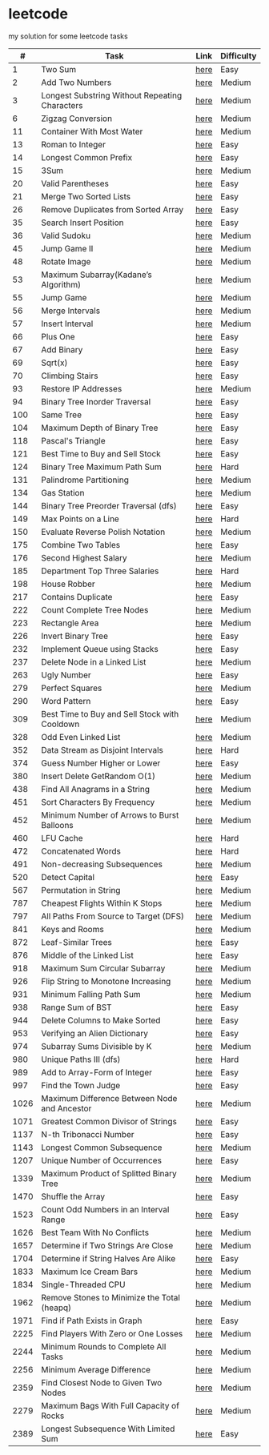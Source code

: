 # leetcode
my solution for some leetcode tasks

| # | Task  |  Link  | Difficulty |
| ------------------- | ------------------- | ------------------- | ------------------- |
| 1 | Two Sum | [here](https://github.com/ParshinAD/leetcode/blob/c1be73e46fd3ff7ab9c2abca2909c97621659dab/algorithms/1.%20Two%20Sum.md)| Easy |
| 2 | Add Two Numbers | [here](https://github.com/ParshinAD/leetcode/blob/c1be73e46fd3ff7ab9c2abca2909c97621659dab/algorithms/2.%20Add%20Two%20Numbers.md)| Medium |
| 3 | Longest Substring Without Repeating Characters | [here](https://github.com/ParshinAD/leetcode/blob/11f9c3c455f47c93b549f661d6a19cb9f657849a/algorithms/3.%20Longest%20Substring%20Without%20Repeating%20Characters.md) | Medium |
| 6 | Zigzag Conversion | [here](https://github.com/ParshinAD/leetcode/blob/973842451159b053446733f8329646c2a272a819/algorithms/6.%20Zigzag%20Conversion.md) | Medium | 
| 11 | Container With Most Water | [here](https://github.com/ParshinAD/leetcode/blob/0ecda13ebda12f702d9fed3c4dc9f319e5f570cd/algorithms/11.%20Container%20With%20Most%20Water.md) | Medium |
| 13 | Roman to Integer | [here](https://github.com/ParshinAD/leetcode/blob/c1be73e46fd3ff7ab9c2abca2909c97621659dab/algorithms/13.%20Roman%20to%20Integer.md) | Easy |
| 14 | Longest Common Prefix | [here](https://github.com/ParshinAD/leetcode/blob/a94aa556e7a44d1b8b65e713c2b66d6e8830dcdf/algorithms/14%20Longest%20Common%20Prefix.md) | Easy |
| 15 | 3Sum | [here](https://github.com/ParshinAD/leetcode/blob/444d0647e146a9ca9c638d71f17fd226c149a3fb/algorithms/15.%203Sum.md) | Medium |
| 20 | Valid Parentheses | [here](https://github.com/ParshinAD/leetcode/blob/aab880ad2247274b32a3773dca9d40fe32b1aec5/algorithms/20.%20Valid%20Parentheses.md) | Easy |
| 21 | Merge Two Sorted Lists | [here](https://github.com/ParshinAD/leetcode/blob/aab880ad2247274b32a3773dca9d40fe32b1aec5/algorithms/21.%20Merge%20Two%20Sorted%20Lists.md) | Easy |
| 26 | Remove Duplicates from Sorted Array | [here](https://github.com/ParshinAD/leetcode/blob/ad3aaea3ff8aad9cec3661cd08344477ac2f39de/algorithms/26.%20Remove%20Duplicates%20from%20Sorted%20Array.md) | Easy |
| 35 | Search Insert Position | [here](https://github.com/ParshinAD/leetcode/blob/15dd809b978f00276b15fcaa3da470792792a4cc/algorithms/35.%20Search%20Insert%20Position.md) | Easy |
| 36 | Valid Sudoku | [here](https://github.com/ParshinAD/leetcode/blob/2c40bf48cdeb9c8521b9fbfff8e3082f149f2567/algorithms/36.%20Valid%20Sudoku.md) | Medium |
| 45 | Jump Game II | [here](https://github.com/ParshinAD/leetcode/blob/37a0365b11196409c9add384a1e73a1ac0a72f3a/algorithms/45.%20Jump%20Game%20II.md) | Medium |
| 48 | Rotate Image| [here](https://github.com/ParshinAD/leetcode/blob/659207c1b12b001a4510a3d8fc38e4f874af99f4/algorithms/48.%20Rotate%20Image.md) | Medium |
| 53 | Maximum Subarray(Kadane’s Algorithm) | [here](https://github.com/ParshinAD/leetcode/blob/20529f11b8779c88f50cfc948d9ca0a1b377fd1c/algorithms/53.%20Maximum%20Subarray.md) | Medium | 
| 55 | Jump Game | [here](https://github.com/ParshinAD/leetcode/blob/f01c634295c5f7247eedb0801c5c03156ca2fae8/algorithms/55.%20Jump%20Game.md) | Medium |
| 56 | Merge Intervals | [here](https://github.com/ParshinAD/leetcode/blob/d28852352bba48c94dc1c77c3b8cc3bdf2af81fa/algorithms/56.%20Merge%20Intervals.md) | Medium |
| 57 | Insert Interval | [here](https://github.com/ParshinAD/leetcode/blob/15a992f1db3b372fc32e5325272ba2ed1015f3a5/algorithms/57.%20Insert%20Interval.md) | Medium | 
| 66 | Plus One | [here](https://github.com/ParshinAD/leetcode/blob/aab880ad2247274b32a3773dca9d40fe32b1aec5/algorithms/66.%20Plus%20One.md) | Easy |
| 67 | Add Binary | [here](https://github.com/ParshinAD/leetcode/blob/ea6e953788970ed84264cfdf25e76be334b9c574/algorithms/67.%20Add%20Binary.md) | Easy | 
| 69 | Sqrt(x) | [here](https://github.com/ParshinAD/leetcode/blob/ad3aaea3ff8aad9cec3661cd08344477ac2f39de/algorithms/69.%20Sqrt(x).%20md) | Easy |
| 70 | Climbing Stairs | [here](https://github.com/ParshinAD/leetcode/blob/ae2517e1675eab6e1f048bcd0c42fbda3ef691d1/algorithms/70.%20Climbing%20Stairs.md) | Easy |
| 93 | Restore IP Addresses | [here](https://github.com/ParshinAD/leetcode/blob/62cf70d39fcfb00466a54c73a330fa37a65c3874/algorithms/93.%20Restore%20IP%20Addresses.md) | Medium |
| 94 | Binary Tree Inorder Traversal | [here](https://github.com/ParshinAD/leetcode/blob/8f55dede16551206d7ba178bf582b943b343891f/algorithms/94.%20Binary%20Tree%20Inorder%20Traversal.md) | Easy |
| 100 | Same Tree | [here](https://github.com/ParshinAD/leetcode/blob/ae5837ee49b5b54333ced2409f33aefd9342593d/algorithms/100.%20Same%20Tree.md) | Easy |
| 104 | Maximum Depth of Binary Tree | [here](https://github.com/ParshinAD/leetcode/blob/4250bd94af6a2ca5f8e267b647771634ac690281/algorithms/104.%20Maximum%20Depth%20of%20Binary%20Tree.md) | Easy | 
| 118 | Pascal's Triangle | [here](https://github.com/ParshinAD/leetcode/blob/5d257cb1f9120751b5a5ac2a7094994ec05654d0/algorithms/118.%20Pascal's%20Triangle.md) | Easy |
| 121 | Best Time to Buy and Sell Stock | [here](https://github.com/ParshinAD/leetcode/blob/fc5be3fadb413edde499f1197a7b1d5611912400/algorithms/121.%20Best%20Time%20to%20Buy%20and%20Sell%20Stock.md) | Easy |
| 124 | Binary Tree Maximum Path Sum | [here](https://github.com/ParshinAD/leetcode/blob/961a02456c8ad6e0be18f957e026e5c015377522/algorithms/124.%20Binary%20Tree%20Maximum%20Path%20Sum.md) | Hard |
| 131 | Palindrome Partitioning | [here](https://github.com/ParshinAD/leetcode/blob/d21e3be5b56cf7f913e0db02696eb0a1b5c4230f/algorithms/131.%20Palindrome%20Partitioning.md) | Medium |
| 134 | Gas Station | [here](https://github.com/ParshinAD/leetcode/blob/c4ee6a731cc2c8c75880a16284b576beefd4d43e/algorithms/134.%20Gas%20Station.md) | Medium |
| 144 | Binary Tree Preorder Traversal (dfs) | [here](https://github.com/ParshinAD/leetcode/blob/26c7c57659c97d0bb4b90bbb510c27a537419c57/algorithms/144.%20Binary%20Tree%20Preorder%20Traversal.md) | Easy |
| 149 | Max Points on a Line | [here](https://github.com/ParshinAD/leetcode/blob/08f0f580fdb9b45ebd147b1f57709e79f52bde30/algorithms/149.%20Max%20Points%20on%20a%20Line.md) | Hard |
| 150 | Evaluate Reverse Polish Notation | [here](https://github.com/ParshinAD/leetcode/blob/9ebb7a3d5fbca6eebf833248aa21a654cfa3f9fd/algorithms/150.%20Evaluate%20Reverse%20Polish%20Notation.md) | Medium | 
| 175 | Combine Two Tables | [here](https://github.com/ParshinAD/leetcode/blob/c1be73e46fd3ff7ab9c2abca2909c97621659dab/Database/175.%20Combine%20Two%20Tables.md) | Easy |
| 176 | Second Highest Salary | [here](https://github.com/ParshinAD/leetcode/blob/c1be73e46fd3ff7ab9c2abca2909c97621659dab/Database/176.%20Second%20Highest%20Salary.md) | Medium |
| 185 | Department Top Three Salaries | [here](https://github.com/ParshinAD/leetcode/blob/c1be73e46fd3ff7ab9c2abca2909c97621659dab/Database/185.%20Department%20Top%20Three%20Salaries.md)| Hard |
| 198 | House Robber | [here](https://github.com/ParshinAD/leetcode/blob/670c4a4e156a534b886d4256fc6bc07c6691ef7f/algorithms/198.%20House%20Robber.md) | Medium |
| 217 | Contains Duplicate | [here](https://github.com/ParshinAD/leetcode/blob/e2aab43a314f15b512042b3d106daf7988a10923/algorithms/217.%20Contains%20Duplicate.md) | Easy | 
| 222 | Count Complete Tree Nodes | [here](https://github.com/ParshinAD/leetcode/blob/e2aab43a314f15b512042b3d106daf7988a10923/algorithms/222.%20Count%20Complete%20Tree%20Nodes.md) | Medium |
| 223 | Rectangle Area | [here](https://github.com/ParshinAD/leetcode/blob/c1be73e46fd3ff7ab9c2abca2909c97621659dab/algorithms/223.%20Rectangle%20Area.md)| Medium |
| 226 | Invert Binary Tree | [here](https://github.com/ParshinAD/leetcode/blob/93ecef5b291853230b66ed10a6a67b1e85c905bb/algorithms/226.%20Invert%20Binary%20Tree.md) | Easy |
| 232 | Implement Queue using Stacks | [here](https://github.com/ParshinAD/leetcode/blob/60c39e20c139bbaae77805d2aad3483a725ebdb6/algorithms/232.%20Implement%20Queue%20using%20Stacks.md) | Easy |
| 237 | Delete Node in a Linked List | [here](https://github.com/ParshinAD/leetcode/blob/0e46becd018339d956d8f5df2ac0fbfa32356e09/algorithms/237.%20Delete%20Node%20in%20a%20Linked%20List.md) | Medium |
| 263 | Ugly Number | [here](https://github.com/ParshinAD/leetcode/blob/6f554ab4b2f5c2812d2d90096b29ca8611ce6055/algorithms/263.%20Ugly%20Number.md) | Easy |
| 279 | Perfect Squares | [here](https://github.com/ParshinAD/leetcode/blob/6f554ab4b2f5c2812d2d90096b29ca8611ce6055/algorithms/279.%20Perfect%20Squares.md) | Medium |
| 290 | Word Pattern | [here](https://github.com/ParshinAD/leetcode/blob/702341cecc8508d0bdebc2199b22e7b176b2585a/algorithms/290.%20Word%20Pattern.md) | Easy |
| 309 | Best Time to Buy and Sell Stock with Cooldown | [here](https://github.com/ParshinAD/leetcode/blob/0f9b75aa01532fcdc4f5b029aec8411a2129c6f9/algorithms/309.%20Best%20Time%20to%20Buy%20and%20Sell%20Stock%20with%20Cooldown.md) | Medium | 
| 328 | Odd Even Linked List | [here](https://github.com/ParshinAD/leetcode/blob/5b42e48124c1e9c60efc0e3c54e2e7cdf13857b7/algorithms/328.%20Odd%20Even%20Linked%20List.md) | Medium |
| 352 | Data Stream as Disjoint Intervals | [here](https://github.com/ParshinAD/leetcode/blob/e3c14d494820103eda0b0463bfad6c48189a61d1/algorithms/352.%20Data%20Stream%20as%20Disjoint%20Intervals.md) | Hard | 
| 374 | Guess Number Higher or Lower | [here](https://github.com/ParshinAD/leetcode/blob/c1be73e46fd3ff7ab9c2abca2909c97621659dab/algorithms/374.%20Guess%20Number%20Higher%20or%20Lower.md)| Easy |
| 380 | Insert Delete GetRandom O(1) | [here](https://github.com/ParshinAD/leetcode/blob/52ff73bc2d97db8cc3533251aeb32f66c3e4717a/algorithms/380.%20Insert%20Delete%20GetRandom%20O(1).md) | Medium |
| 438 | Find All Anagrams in a String | [here](https://github.com/ParshinAD/leetcode/blob/57792ddcbadae4292fcd009d0af1ffb685e980cb/algorithms/438.%20Find%20All%20Anagrams%20in%20a%20String.md) | Medium |
| 451 | Sort Characters By Frequency | [here](https://github.com/ParshinAD/leetcode/blob/2bef5f767b497669fb4e2ab77389d326ca8f71ec/algorithms/451.%20Sort%20Characters%20By%20Frequency.md) | Medium |
| 452 | Minimum Number of Arrows to Burst Balloons | [here](https://github.com/ParshinAD/leetcode/blob/75aefffff4e1947727950addb79be04b66f46635/algorithms/452.%20Minimum%20Number%20of%20Arrows%20to%20Burst%20Balloons.md) | Medium | 
| 460 | LFU Cache | [here](https://github.com/ParshinAD/leetcode/blob/629e0786f1751f01a2a461c8f7e518f22b47edbf/algorithms/460.%20LFU%20Cache.md) | Hard |
| 472 | Concatenated Words | [here](https://github.com/ParshinAD/leetcode/blob/e7a0e0bfc557476da10df465352e3f6d84a3b65d/algorithms/472.%20Concatenated%20Words.md) | Hard | 
| 491 | Non-decreasing Subsequences | [here](https://github.com/ParshinAD/leetcode/blob/68e451a993c388902ca2155f077815142873ea98/algorithms/491.%20Non-decreasing%20Subsequences.md) | Medium | 
| 520 | Detect Capital | [here](https://github.com/ParshinAD/leetcode/blob/acdaa6cabb34ec013d27756835a70dd917f3eb30/algorithms/520.%20Detect%20Capital.md) | Easy |
| 567 | Permutation in String | [here](https://github.com/ParshinAD/leetcode/blob/a768851c1c0400db1825d70969124719c6adbd75/algorithms/567.%20Permutation%20in%20String.md) | Medium | 
| 787 | Cheapest Flights Within K Stops | [here](https://github.com/ParshinAD/leetcode/blob/a232b1afa8f1cf3e891fc96de307bea65f86ef0f/algorithms/787.%20Cheapest%20Flights%20Within%20K%20Stops.md) | Medium |
| 797 | All Paths From Source to Target (DFS) | [here](https://github.com/ParshinAD/leetcode/blob/7548341fe4eee57dc4c5a46cd21705f61934bd1d/algorithms/797.%20All%20Paths%20From%20Source%20to%20Target.md) | Medium | 
| 841 | Keys and Rooms | [here](https://github.com/ParshinAD/leetcode/blob/82ee125f7457624d242cf05062b9bd58254c438b/algorithms/841.%20Keys%20and%20Rooms.md) | Medium |
| 872 | Leaf-Similar Trees | [here](https://github.com/ParshinAD/leetcode/blob/e655f0c73fef54d8c0ef2bbe087be0c1a1e3f0c1/algorithms/872.%20Leaf-Similar%20Trees.md) | Easy |
| 876 | Middle of the Linked List | [here](https://github.com/ParshinAD/leetcode/blob/9b373b68f407c24095087cc6ca278f7daa17a311/algorithms/876.%20Middle%20of%20the%20Linked%20List.md) | Easy |
| 918 | Maximum Sum Circular Subarray | [here](https://github.com/ParshinAD/leetcode/blob/341fc099bd70d03a4ab9e0b5d1c6470f8d4dea04/algorithms/918.%20Maximum%20Sum%20Circular%20Subarray.md) | Medium | 
| 926 | Flip String to Monotone Increasing | [here](https://github.com/ParshinAD/leetcode/blob/33dd159174e7cf350329bd21f4d1be49cd070351/algorithms/926.%20Flip%20String%20to%20Monotone%20Increasing.md) | Medium |
| 931 | Minimum Falling Path Sum | [here](https://github.com/ParshinAD/leetcode/blob/342f4f700b6c335a35c595a5fb9c48e0c9067a38/algorithms/931.%20Minimum%20Falling%20Path%20Sum.md) | Medium | 
| 938 | Range Sum of BST | [here](https://github.com/ParshinAD/leetcode/blob/baa196901bc49accb94c6ddb58d6b60e70896247/algorithms/938.%20Range%20Sum%20of%20BST.md) | Easy |
| 944 | Delete Columns to Make Sorted | [here](https://github.com/ParshinAD/leetcode/blob/94bebdfa952f6d128e678bc5d4e4fd86a71d82b3/algorithms/944.%20Delete%20Columns%20to%20Make%20Sorted.md) | Easy |
| 953 | Verifying an Alien Dictionary | [here](https://github.com/ParshinAD/leetcode/blob/9d75e2230588e54db7c1a2ea910f9fc992166668/algorithms/953.%20Verifying%20an%20Alien%20Dictionary.md) | Easy | 
| 974 | Subarray Sums Divisible by K | [here](https://github.com/ParshinAD/leetcode/blob/e6f6577faa7bf6f1e9fb26dbe6f86b2bfb1e3825/algorithms/974.%20Subarray%20Sums%20Divisible%20by%20K.md) | Medium |
| 980 | Unique Paths III (dfs) | [here](https://github.com/ParshinAD/leetcode/blob/95f96a7144b3ba16dea2b1a445f3542f8396fe0d/algorithms/980.%20Unique%20Paths%20III.md) | Hard |
| 989 | Add to Array-Form of Integer | [here](https://github.com/ParshinAD/leetcode/blob/1afd04bd1c6b07b1905f530a2ca797e6056d9368/algorithms/989.%20Add%20to%20Array-Form%20of%20Integer.md) | Easy |
| 997 | Find the Town Judge | [here](https://github.com/ParshinAD/leetcode/blob/de91d65920298009bbaf6babd23891b255536699/algorithms/997.%20Find%20the%20Town%20Judge.md) | Easy |
| 1026 | Maximum Difference Between Node and Ancestor | [here](https://github.com/ParshinAD/leetcode/blob/2c169d6bd07bd6f12ce80ee59e38205d856fbfd9/algorithms/1026.%20Maximum%20Difference%20Between%20Node%20and%20Ancestor.md) | Medium |
| 1071 | Greatest Common Divisor of Strings | [here](https://github.com/ParshinAD/leetcode/blob/a56b75aa7ea5ee6bc5ef094968fe0de6a2c60b66/algorithms/1071.%20Greatest%20Common%20Divisor%20of%20Strings.md) | Easy | 
| 1137 | N-th Tribonacci Number | [here](https://github.com/ParshinAD/leetcode/blob/4b5fabebf295d4932a7a407ac8764be92ead85ac/algorithms/1137.%20N-th%20Tribonacci%20Number.md) | Easy
| 1143 | Longest Common Subsequence | [here](https://github.com/ParshinAD/leetcode/blob/e693eb01001c45fa19b5b1b8aa27c9dab80ea11d/algorithms/1143.%20Longest%20Common%20Subsequence.md) | Medium |
| 1207 | Unique Number of Occurrences | [here](https://github.com/ParshinAD/leetcode/blob/984cbbb84273e3e618ee1a598a12ebb01fc89d4a/algorithms/1207.%20Unique%20Number%20of%20Occurrences.md) | Easy |
| 1339 | Maximum Product of Splitted Binary Tree | [here](https://github.com/ParshinAD/leetcode/blob/26674716066b948f2bb548980fadd9636bccb955/algorithms/1339.%20Maximum%20Product%20of%20Splitted%20Binary%20Tree.md) |Medium |
| 1470 | Shuffle the Array | [here](https://github.com/ParshinAD/leetcode/blob/e8bc181f4e2b376bcb6f61b270421063fdf0bedc/algorithms/1470.%20Shuffle%20the%20Array.md) | Easy | 
| 1523 | Count Odd Numbers in an Interval Range | [here](https://github.com/ParshinAD/leetcode/blob/ae058f97480e15994b6d4fd569739047fbcaa25d/algorithms/1523.%20Count%20Odd%20Numbers%20in%20an%20Interval%20Range.md) | Easy |
| 1626 | Best Team With No Conflicts | [here](https://github.com/ParshinAD/leetcode/blob/abba53b3d183b7e6364d89d8fabab4575ebb54e0/algorithms/1626.%20Best%20Team%20With%20No%20Conflicts.md) | Medium |
| 1657 | Determine if Two Strings Are Close | [here](https://github.com/ParshinAD/leetcode/blob/8c353901ab02988067d8204ab8481170fa70ad3f/algorithms/1657.%20Determine%20if%20Two%20Strings%20Are%20Close.md) | Medium |
| 1704 | Determine if String Halves Are Alike | [here](https://github.com/ParshinAD/leetcode/blob/bdbe038c5b3be25bf3d1df551a9ecfb392346e21/algorithms/1704.%20Determine%20if%20String%20Halves%20Are%20Alike.md) | Easy |
| 1833 | Maximum Ice Cream Bars | [here](https://github.com/ParshinAD/leetcode/blob/c88138d8a22ec2375e95241229d4aeced8614054/algorithms/1833.%20Maximum%20Ice%20Cream%20Bars.md) | Medium |
| 1834 | Single-Threaded CPU | [here](https://github.com/ParshinAD/leetcode/blob/640aa624b9f49c06881076ac65eb990b0bf877b4/algorithms/1834.%20Single-Threaded%20CPU.md) | Medium | 
| 1962 | Remove Stones to Minimize the Total (heapq) | [here](https://github.com/ParshinAD/leetcode/blob/d96495d60b690d85593f97e3795f0d878920e8e8/algorithms/1962.%20Remove%20Stones%20to%20Minimize%20the%20Total.md) | Medium |
| 1971 | Find if Path Exists in Graph | [here](https://github.com/ParshinAD/leetcode/blob/da1a569c22a3aff36740a0d4e18d988646c03202/algorithms/1971.%20Find%20if%20Path%20Exists%20in%20Graph.md) | Easy |
| 2225 | Find Players With Zero or One Losses | [here](https://github.com/ParshinAD/leetcode/blob/7cd974f0228cb3c22e402847d234849400018d80/algorithms/2225.%20Find%20Players%20With%20Zero%20or%20One%20Losses.md) | Medium |
| 2244 | Minimum Rounds to Complete All Tasks | [here](https://github.com/ParshinAD/leetcode/blob/57a2d73f805203d89b0bbf1e1d923ecb011f631f/algorithms/2244.%20Minimum%20Rounds%20to%20Complete%20All%20Tasks.md) | Medium |
| 2256 | Minimum Average Difference | [here](https://github.com/ParshinAD/leetcode/blob/a80e54c461deeca1308584d2f92b1d8133ca2ecd/algorithms/2256.%20Minimum%20Average%20Difference.md) | Medium |
| 2359 | Find Closest Node to Given Two Nodes | [here](https://github.com/ParshinAD/leetcode/blob/8dffefe733fbf0dce34269d4e266940e8a839f03/algorithms/2359.%20Find%20Closest%20Node%20to%20Given%20Two%20Nodes.md) | Medium |
| 2279 | Maximum Bags With Full Capacity of Rocks | [here](https://github.com/ParshinAD/leetcode/blob/a5e1807152845b0baea667d452b233fc094e1ee9/algorithms/2279.%20Maximum%20Bags%20With%20Full%20Capacity%20of%20Rocks.md) | Medium | 
| 2389 | Longest Subsequence With Limited Sum | [here](https://github.com/ParshinAD/leetcode/blob/4ecfc46a959ff7c9725a7a7bc3b7fcf8a57e5cbc/algorithms/2389.%20Longest%20Subsequence%20With%20Limited%20Sum.md) | Easy |

